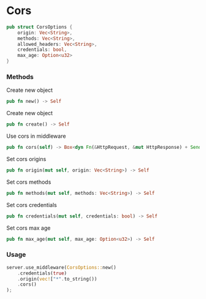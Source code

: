# Cors
```rs
pub struct CorsOptions {
    origin: Vec<String>,
    methods: Vec<String>,
    allowed_headers: Vec<String>,
    credentials: bool,
    max_age: Option<u32>
}
```

### Methods
Create new object
```rs
pub fn new() -> Self
```

Create new object
```rs
pub fn create() -> Self
```

Use cors in middleware
```rs
pub fn cors(self) -> Box<dyn Fn(&HttpRequest, &mut HttpResponse) + Send + Sync>
```

Set cors origins
```rs
pub fn origin(mut self, origin: Vec<String>) -> Self
```

Set cors methods
```rs
pub fn methods(mut self, methods: Vec<String>) -> Self
```

Set cors credentials
```rs
pub fn credentials(mut self, credentials: bool) -> Self
```

Set cors max age
```rs
pub fn max_age(mut self, max_age: Option<u32>) -> Self
```

### Usage
```rs
server.use_middleware(CorsOptions::new()
    .credentials(true)
    .origin(vec!["*".to_string())
    .cors()
);
```